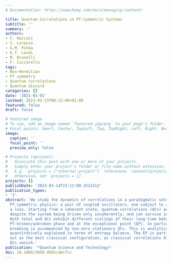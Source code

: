 ```yaml
---
# Documentation: https://wowchemy.com/docs/managing-content/

title: Quantum Correlations in PT-symmetric Systems
subtitle: ''
summary: ''
authors:
- F. Roccati
- S. Lorenzo
- G.M. Palma
- G.T. Landi
- M. Brunelli
- F. Ciccarello
tags:
- Non-Hermitian
- PT symmetry
- Quantum correlations
- Quantum discord
categories: []
date: '2021-01-01'
lastmod: 2023-03-15T00:12:09+01:00
featured: false
draft: false

# Featured image
# To use, add an image named `featured.jpg/png` to your page's folder.
# Focal points: Smart, Center, TopLeft, Top, TopRight, Left, Right, BottomLeft, Bottom, BottomRight.
image:
  caption: ''
  focal_point: ''
  preview_only: false

# Projects (optional).
#   Associate this post with one or more of your projects.
#   Simply enter your project's folder or file name without extension.
#   E.g. `projects = ["internal-project"]` references `content/project/deep-learning/index.md`.
#   Otherwise, set `projects = []`.
projects: []
publishDate: '2023-03-14T23:12:09.251251Z'
publication_types:
- '2'
abstract: 'We study the dynamics of correlations in a paradigmatic setup to observe
  PT-symmetric physics: a pair of coupled oscillators, one subject to a gain one to
  a loss. Starting from a coherent state, quantum correlations (QCs) are created,
  despite the system being driven only incoherently, and can survive indefinitely.
  Both total and QCs exhibit different scalings of their long-time behavior in the
  PT-broken/unbroken phase and at the exceptional point (EP). In particular, PT symmetry
  breaking is accompanied by non-zero stationary QCs. This is analytically shown and
  quantitatively explained in terms of entropy balance. The EP in particular stands
  out as the most classical configuration, as classical correlations diverge while
  QCs vanish.'
publication: '*Quantum Science and Technology*'
doi: 10.1088/2058-9565/abcfcc
---
```

